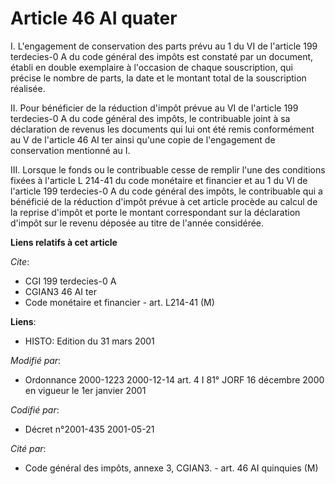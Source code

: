 # Article 46 AI quater

I. L'engagement de conservation des parts prévu au 1 du VI de l'article 199 terdecies-0 A du code général des impôts est
constaté par un document, établi en double exemplaire à l'occasion de chaque souscription, qui précise le nombre de parts, la
date et le montant total de la souscription réalisée.

II. Pour bénéficier de la réduction d'impôt prévue au VI de l'article 199 terdecies-0 A du code général des impôts, le
contribuable joint à sa déclaration de revenus les documents qui lui ont été remis conformément au V de l'article 46 AI ter
ainsi qu'une copie de l'engagement de conservation mentionné au I.

III. Lorsque le fonds ou le contribuable cesse de remplir l'une des conditions fixées à l'article L 214-41 du code monétaire
et financier et au 1 du VI de l'article 199 terdecies-0 A du code général des impôts, le contribuable qui a bénéficié de la
réduction d'impôt prévue à cet article procède au calcul de la reprise d'impôt et porte le montant correspondant sur la
déclaration d'impôt sur le revenu déposée au titre de l'année considérée.

**Liens relatifs à cet article**

_Cite_:

  - CGI 199 terdecies-0 A
  - CGIAN3 46 AI ter
  - Code monétaire et financier - art. L214-41 (M)

**Liens**:

  - HISTO: Edition du 31 mars 2001

_Modifié par_:

  - Ordonnance 2000-1223 2000-12-14 art. 4 I 81° JORF 16 décembre 2000 en vigueur le 1er janvier 2001

_Codifié par_:

  - Décret n°2001-435 2001-05-21

_Cité par_:

  - Code général des impôts, annexe 3, CGIAN3. - art. 46 AI quinquies (M)
